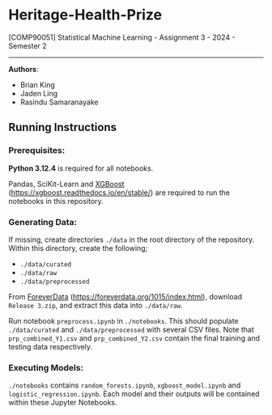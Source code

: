 # **Heritage-Health-Prize**
[COMP90051] Statistical Machine Learning - Assignment 3 - 2024 - Semester 2 
_____________________________

**Authors**: 
- Brian King 
- Jaden Ling
- Rasindu Samaranayake

## Running Instructions

### Prerequisites: 
**Python 3.12.4** is required for all notebooks.

Pandas, SciKit-Learn and [XGBoost](https://xgboost.readthedocs.io/en/stable/) (https://xgboost.readthedocs.io/en/stable/) are required to run the notebooks in this repository.

### Generating Data:
If missing, create directories `./data` in the root directory of the repository. Within this directory, create the following; 
- `./data/curated`
- `./data/raw`
- `./data/preprocessed`

From [ForeverData](https://foreverdata.org/1015/index.html) (https://foreverdata.org/1015/index.html), download `Release 3.zip`, and extract this data into `./data/raw`.

Run notebook `preprocess.ipynb` in `./notebooks`. This should populate `./data/curated` and `./data/preprocessed` with several CSV files. Note that `prp_combined_Y1.csv` and `prp_combined_Y2.csv` contain the final training and testing data respectively.

### Executing Models:
`./notebooks` contains `random_forests.ipynb`, `xgboost_model.ipynb` and `logistic_regression.ipynb`. Each model and their outputs will be contained within these Jupyter Notebooks. 
